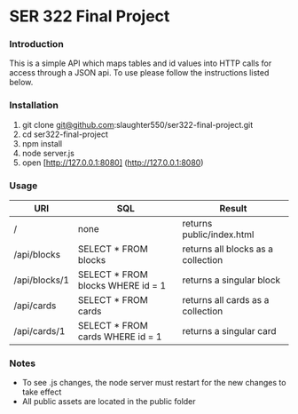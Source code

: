 # SER 322 Final Project

### Introduction

This is a simple API which maps tables and id values into HTTP calls for access through a JSON api. To use please follow the instructions listed below.

### Installation
1. git clone git@github.com:slaughter550/ser322-final-project.git
2. cd ser322-final-project
3. npm install
4. node server.js
5. open [http://127.0.0.1:8080] (http://127.0.0.1:8080)

### Usage

| URI | SQL | Result |
| ------------- |-------------| -----|
| / | none | returns public/index.html |
| /api/blocks | SELECT * FROM blocks | returns all blocks as a collection|
| /api/blocks/1 | SELECT * FROM blocks WHERE id = 1 | returns a singular block|
| /api/cards | SELECT * FROM cards | returns all cards as a collection |
| /api/cards/1 | SELECT * FROM cards WHERE id = 1| returns a singular card |

### Notes
* To see .js changes, the node server must restart for the new changes to take effect
* All public assets are located in the public folder
